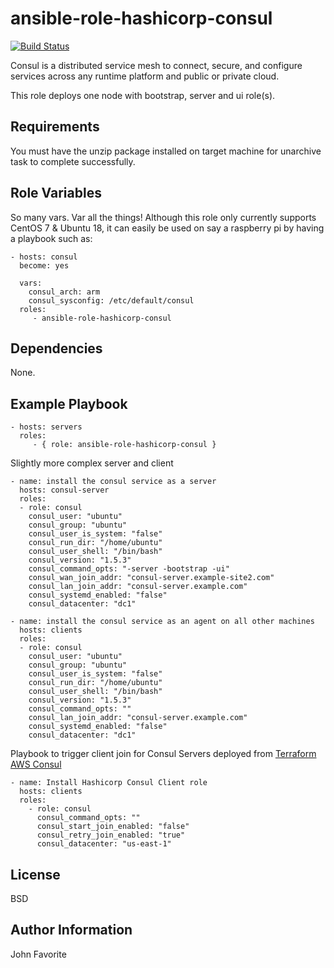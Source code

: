 # ansible-role-hashicorp-consul

[![Build Status](https://travis-ci.org/OldCrowEW/ansible-role-hashicorp-consul.svg?branch=master)](https://travis-ci.org/OldCrowEW/ansible-role-hashicorp-consul)

Consul is a distributed service mesh to connect, secure, and configure services across any runtime platform and public
or private cloud.

This role deploys one node with bootstrap, server and ui role(s).

## Requirements

You must have the unzip package installed on target machine for unarchive task to complete successfully.

## Role Variables

So many vars. Var all the things! Although this role only currently supports CentOS 7 & Ubuntu 18, it can easily be used on say a
raspberry pi by having a playbook such as:

    - hosts: consul
      become: yes

      vars:
        consul_arch: arm
        consul_sysconfig: /etc/default/consul
      roles:
         - ansible-role-hashicorp-consul

## Dependencies

None.

## Example Playbook

    - hosts: servers
      roles:
         - { role: ansible-role-hashicorp-consul }

Slightly more complex server and client

    - name: install the consul service as a server
      hosts: consul-server
      roles:
      - role: consul
        consul_user: "ubuntu"
        consul_group: "ubuntu"
        consul_user_is_system: "false"
        consul_run_dir: "/home/ubuntu"
        consul_user_shell: "/bin/bash"
        consul_version: "1.5.3"
        consul_command_opts: "-server -bootstrap -ui"
        consul_wan_join_addr: "consul-server.example-site2.com"
        consul_lan_join_addr: "consul-server.example.com"
        consul_systemd_enabled: "false"
        consul_datacenter: "dc1"

    - name: install the consul service as an agent on all other machines
      hosts: clients
      roles:
      - role: consul
        consul_user: "ubuntu"
        consul_group: "ubuntu"
        consul_user_is_system: "false"
        consul_run_dir: "/home/ubuntu"
        consul_user_shell: "/bin/bash"
        consul_version: "1.5.3"
        consul_command_opts: ""
        consul_lan_join_addr: "consul-server.example.com"
        consul_systemd_enabled: "false"
        consul_datacenter: "dc1"

Playbook to trigger client join for Consul Servers deployed from [Terraform AWS Consul](https://github.com/hashicorp/terraform-aws-consul/)

    - name: Install Hashicorp Consul Client role
      hosts: clients
      roles:
        - role: consul
          consul_command_opts: ""
          consul_start_join_enabled: "false"
          consul_retry_join_enabled: "true"
          consul_datacenter: "us-east-1"

## License

BSD

## Author Information

John Favorite